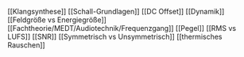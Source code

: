 [[Klangsynthese]]
[[Schall-Grundlagen]]
[[DC Offset]]
[[Dynamik]]
[[Feldgröße vs Energiegröße]]
[[Fachtheorie/MEDT/Audiotechnik/Frequenzgang]]
[[Pegel]]
[[RMS vs LUFS]]
[[SNR]]
[[Symmetrisch vs Unsymmetrisch]]
[[thermisches Rauschen]]
